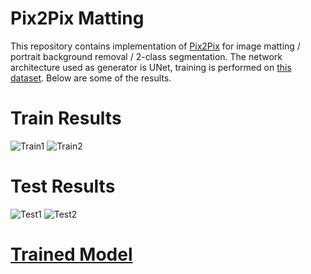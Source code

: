 # Pix2Pix Matting

This repository contains implementation of [Pix2Pix](https://arxiv.org/abs/1611.07004) for image matting / portrait background removal / 2-class segmentation. The network architecture used as generator is UNet, training is performed on [this dataset](https://drive.google.com/open?id=1O22ruj2bMhxqKbJPlADI4TBHqHTCDl6p). Below are some of the results.

# Train Results
![Train1](https://github.com/dikatok/images/blob/master/pix2pix-matting/train1.png)
![Train2](https://github.com/dikatok/images/blob/master/pix2pix-matting/train2.png)

# Test Results
![Test1](https://github.com/dikatok/images/blob/master/pix2pix-matting/test1.png)
![Test2](https://github.com/dikatok/images/blob/master/pix2pix-matting/test2.png)

# [Trained Model](https://drive.google.com/open?id=15usRWeLycXvuEn_5NYA6lsmsexGQYJ_x)
